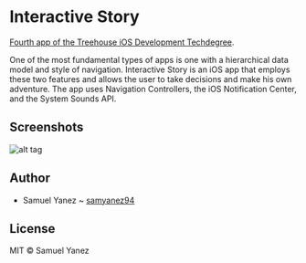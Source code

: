 # Interactive Story
[Fourth app of the Treehouse iOS Development Techdegree](https://teamtreehouse.com/techdegree/ios-development).


One of the most fundamental types of apps is one with a hierarchical data model and style of navigation. Interactive Story is an iOS app that employs these two features and allows the user to take decisions and make his own adventure. The app uses Navigation Controllers, the iOS Notification Center, and the System Sounds API.

## Screenshots

![alt tag](https://i.imgur.com/zBxs1JL.jpg)

## Author

* Samuel Yanez ~ [samyanez94](https://github.com/samyanez94)

## License

MIT © Samuel Yanez
